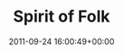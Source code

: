 ---
title:		"Spirit of Folk"
type:		"photos"
mediatype:		"upload"
location:		"Dunderry, Ireland"
date:		"2011-09-24 16:00:49+00:00"
album:		"nature"
filename:		"spirit-of-folk-bird.md"
series:		"animals"
cl_public_id:		"nature/spirit-of-folk-bird"
cl_version:		1497005117
format:		"tiff"
bytes:		9860444
width:		2560
height:		1440
colours:
- "#609B04"
- "#88B445"
- "#79AF0F"
- "#343C3A"
- "#657174"
- "#75A435"
- "#3A7E00"
- "#E9EEF0"
- "#717A73"
- "#C3C9B4"
exposure_mode:		"Auto"
program:		"Aperture-priority AE"
aperture:		"16.0"
focal_length:		"200.0 mm"
iso:		"8000"
shutter_speed:		"1/800"
metering:		"Center-weighted average"
flash:		"Off, Did not fire"
white_balance:		"Custom"
colour_temp:		"5500"
has_crop:		"false"
orientation:		"Horizontal (normal)"
camera_model:		"NIKON D7000"
lens_info:		"18-200mm f/3.5-5.6"
artist:		"Matt Finucane"
x_resolution:		"300"
y_resolution:		"300"
---